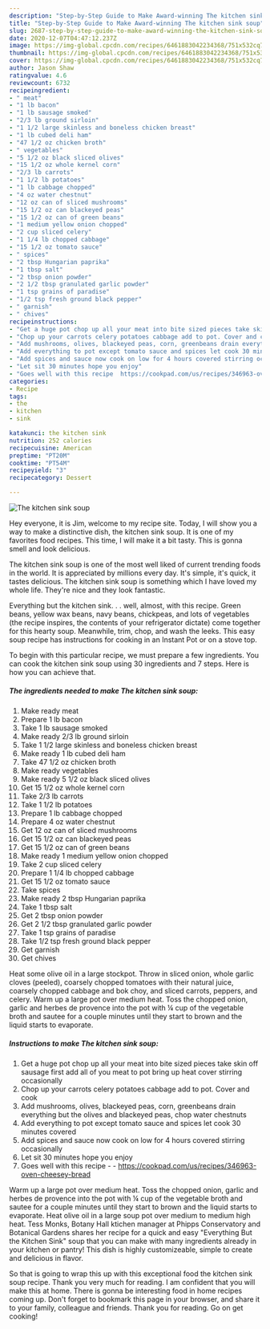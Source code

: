 ```yaml
---
description: "Step-by-Step Guide to Make Award-winning The kitchen sink soup"
title: "Step-by-Step Guide to Make Award-winning The kitchen sink soup"
slug: 2687-step-by-step-guide-to-make-award-winning-the-kitchen-sink-soup
date: 2020-12-07T04:47:12.237Z
image: https://img-global.cpcdn.com/recipes/6461883042234368/751x532cq70/the-kitchen-sink-soup-recipe-main-photo.jpg
thumbnail: https://img-global.cpcdn.com/recipes/6461883042234368/751x532cq70/the-kitchen-sink-soup-recipe-main-photo.jpg
cover: https://img-global.cpcdn.com/recipes/6461883042234368/751x532cq70/the-kitchen-sink-soup-recipe-main-photo.jpg
author: Jason Shaw
ratingvalue: 4.6
reviewcount: 6732
recipeingredient:
- " meat"
- "1 lb bacon"
- "1 lb sausage smoked"
- "2/3 lb ground sirloin"
- "1 1/2 large skinless and boneless chicken breast"
- "1 lb cubed deli ham"
- "47 1/2 oz chicken broth"
- " vegetables"
- "5 1/2 oz black sliced olives"
- "15 1/2 oz whole kernel corn"
- "2/3 lb carrots"
- "1 1/2 lb potatoes"
- "1 lb cabbage chopped"
- "4 oz water chestnut"
- "12 oz can of sliced mushrooms"
- "15 1/2 oz can blackeyed peas"
- "15 1/2 oz can of green beans"
- "1 medium yellow onion chopped"
- "2 cup sliced celery"
- "1 1/4 lb chopped cabbage"
- "15 1/2 oz tomato sauce"
- " spices"
- "2 tbsp Hungarian paprika"
- "1 tbsp salt"
- "2 tbsp onion powder"
- "2 1/2 tbsp granulated garlic powder"
- "1 tsp grains of paradise"
- "1/2 tsp fresh ground black pepper"
- " garnish"
- " chives"
recipeinstructions:
- "Get a huge pot chop up all your meat into bite sized pieces take skin off sausage first add all of you meat to pot bring up heat cover stirring occasionally"
- "Chop up your carrots celery potatoes cabbage add to pot. Cover and cook"
- "Add mushrooms, olives, blackeyed peas, corn, greenbeans drain everything but the olives and blackeyed peas, chop water chestnuts"
- "Add everything to pot except tomato sauce and spices let cook 30 minutes covered"
- "Add spices and sauce now cook on low for 4 hours covered stirring occasionally"
- "Let sit 30 minutes hope you enjoy"
- "Goes well with this recipe  https://cookpad.com/us/recipes/346963-oven-cheesey-bread"
categories:
- Recipe
tags:
- the
- kitchen
- sink

katakunci: the kitchen sink 
nutrition: 252 calories
recipecuisine: American
preptime: "PT20M"
cooktime: "PT54M"
recipeyield: "3"
recipecategory: Dessert

---
```



![The kitchen sink soup](https://img-global.cpcdn.com/recipes/6461883042234368/751x532cq70/the-kitchen-sink-soup-recipe-main-photo.jpg)

Hey everyone, it is Jim, welcome to my recipe site. Today, I will show you a way to make a distinctive dish, the kitchen sink soup. It is one of my favorites food recipes. This time, I will make it a bit tasty. This is gonna smell and look delicious.

The kitchen sink soup is one of the most well liked of current trending foods in the world. It is appreciated by millions every day. It's simple, it's quick, it tastes delicious. The kitchen sink soup is something which I have loved my whole life. They're nice and they look fantastic.

Everything but the kitchen sink. . . well, almost, with this recipe. Green beans, yellow wax beans, navy beans, chickpeas, and lots of vegetables (the recipe inspires, the contents of your refrigerator dictate) come together for this hearty soup. Meanwhile, trim, chop, and wash the leeks. This easy soup recipe has instructions for cooking in an Instant Pot or on a stove top.


To begin with this particular recipe, we must prepare a few ingredients. You can cook the kitchen sink soup using 30 ingredients and 7 steps. Here is how you can achieve that.

<!--inarticleads1-->

##### The ingredients needed to make The kitchen sink soup:

1. Make ready  meat
1. Prepare 1 lb bacon
1. Take 1 lb sausage smoked
1. Make ready 2/3 lb ground sirloin
1. Take 1 1/2 large skinless and boneless chicken breast
1. Make ready 1 lb cubed deli ham
1. Take 47 1/2 oz chicken broth
1. Make ready  vegetables
1. Make ready 5 1/2 oz black sliced olives
1. Get 15 1/2 oz whole kernel corn
1. Take 2/3 lb carrots
1. Take 1 1/2 lb potatoes
1. Prepare 1 lb cabbage chopped
1. Prepare 4 oz water chestnut
1. Get 12 oz can of sliced mushrooms
1. Get 15 1/2 oz can blackeyed peas
1. Get 15 1/2 oz can of green beans
1. Make ready 1 medium yellow onion chopped
1. Take 2 cup sliced celery
1. Prepare 1 1/4 lb chopped cabbage
1. Get 15 1/2 oz tomato sauce
1. Take  spices
1. Make ready 2 tbsp Hungarian paprika
1. Take 1 tbsp salt
1. Get 2 tbsp onion powder
1. Get 2 1/2 tbsp granulated garlic powder
1. Take 1 tsp grains of paradise
1. Take 1/2 tsp fresh ground black pepper
1. Get  garnish
1. Get  chives


Heat some olive oil in a large stockpot. Throw in sliced onion, whole garlic cloves (peeled), coarsely chopped tomatoes with their natural juice, coarsely chopped cabbage and bok choy, and sliced carrots, peppers, and celery. Warm up a large pot over medium heat. Toss the chopped onion, garlic and herbes de provence into the pot with ¼ cup of the vegetable broth and sautee for a couple minutes until they start to brown and the liquid starts to evaporate. 

<!--inarticleads2-->

##### Instructions to make The kitchen sink soup:

1. Get a huge pot chop up all your meat into bite sized pieces take skin off sausage first add all of you meat to pot bring up heat cover stirring occasionally
1. Chop up your carrots celery potatoes cabbage add to pot. Cover and cook
1. Add mushrooms, olives, blackeyed peas, corn, greenbeans drain everything but the olives and blackeyed peas, chop water chestnuts
1. Add everything to pot except tomato sauce and spices let cook 30 minutes covered
1. Add spices and sauce now cook on low for 4 hours covered stirring occasionally
1. Let sit 30 minutes hope you enjoy
1. Goes well with this recipe -  - https://cookpad.com/us/recipes/346963-oven-cheesey-bread


Warm up a large pot over medium heat. Toss the chopped onion, garlic and herbes de provence into the pot with ¼ cup of the vegetable broth and sautee for a couple minutes until they start to brown and the liquid starts to evaporate. Heat olive oil in a large soup pot over medium to medium high heat. Tess Monks, Botany Hall ktichen manager at Phipps Conservatory and Botanical Gardens shares her recipe for a quick and easy &#34;Everything But the Kitchen Sink&#34; soup that you can make with many ingredients already in your kitchen or pantry! This dish is highly customizeable, simple to create and delicious in flavor. 

So that is going to wrap this up with this exceptional food the kitchen sink soup recipe. Thank you very much for reading. I am confident that you will make this at home. There is gonna be interesting food in home recipes coming up. Don't forget to bookmark this page in your browser, and share it to your family, colleague and friends. Thank you for reading. Go on get cooking!
